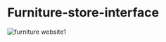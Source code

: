 # Furniture-store-interface
![furniture website1](https://github.com/Sarah123a/Furniture-store-interface/assets/109565786/b1cdcf21-724e-43c6-a32d-617f96ebfa1e)

